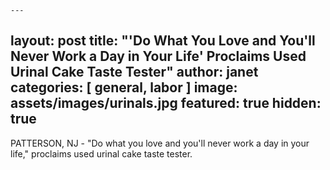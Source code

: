 	---
layout: post
title: "'Do What You Love and You'll Never Work a Day in Your Life' Proclaims Used Urinal Cake Taste Tester"
author: janet
categories: [ general, labor ]
image: assets/images/urinals.jpg
featured: true
hidden: true
---

PATTERSON, NJ - "Do what you love and you'll never work a day in your life," proclaims used urinal cake taste tester.